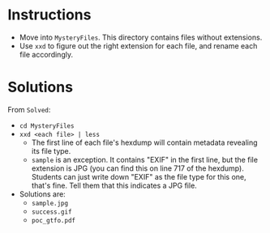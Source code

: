 # Instructions

- Move into `MysteryFiles`. This directory contains files without extensions. 
- Use `xxd` to figure out the right extension for each file, and rename each file accordingly.

# Solutions

From `Solved`:

- `cd MysteryFiles`
- `xxd <each file> | less`
  - The first line of each file's hexdump will contain metadata revealing its file type.
  - `sample` is an exception. It contains "EXIF" in the first line, but the file extension is JPG (you can find this on line 717 of the hexdump). Students can just write down "EXIF" as the file type for this one, that's fine. Tell them that this indicates a JPG file.
- Solutions are:
  - `sample.jpg`
  - `success.gif`
  - `poc_gtfo.pdf`
